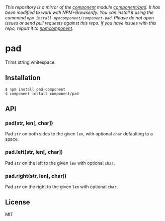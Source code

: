 *This repository is a mirror of the [component](http://component.io) module [component/pad](http://github.com/component/pad). It has been modified to work with NPM+Browserify. You can install it using the command `npm install npmcomponent/component-pad`. Please do not open issues or send pull requests against this repo. If you have issues with this repo, report it to [npmcomponent](https://github.com/airportyh/npmcomponent).*

# pad

  Trims string whitespace.

## Installation

```
$ npm install pad-component
$ component install component/pad
```

## API

### pad(str, len[, char])

  Pad `str` on both sides to the given `len`, with optional `char`
  defaulting to a space.

### pad.left(str, len[, char])

  Pad `str` on the left to the given `len` with optional `char`.

### pad.right(str, len[, char])

  Pad `str` on the right to the given `len` with optional `char`.

## License 

  MIT
